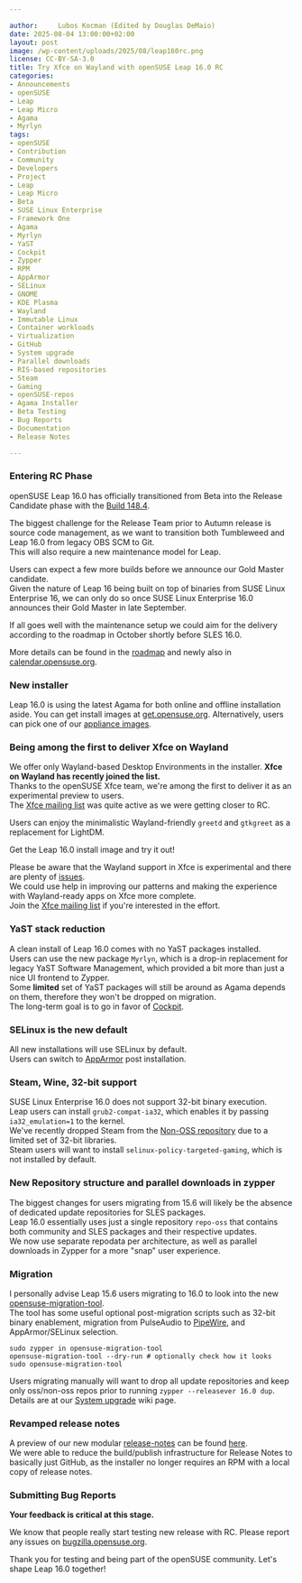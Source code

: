 ```yaml
---

author: 	Lubos Kocman (Edited by Douglas DeMaio)
date: 2025-08-04 13:00:00+02:00
layout: post
image: /wp-content/uploads/2025/08/leap160rc.png
license: CC-BY-SA-3.0
title: Try Xfce on Wayland with openSUSE Leap 16.0 RC
categories:
- Announcements
- openSUSE
- Leap
- Leap Micro 
- Agama 
- Myrlyn 
tags:
- openSUSE 
- Contribution 
- Community 
- Developers 
- Project 
- Leap 
- Leap Micro 
- Beta 
- SUSE Linux Enterprise 
- Framework One 
- Agama 
- Myrlyn 
- YaST 
- Cockpit 
- Zypper 
- RPM
- AppArmor 
- SELinux 
- GNOME 
- KDE Plasma 
- Wayland 
- Immutable Linux 
- Container workloads 
- Virtualization
- GitHub 
- System upgrade 
- Parallel downloads 
- RIS-based repositories
- Steam 
- Gaming 
- openSUSE-repos 
- Agama Installer 
- Beta Testing
- Bug Reports 
- Documentation
- Release Notes

---
```


### Entering RC Phase
openSUSE Leap 16.0 has officially transitioned from Beta into the Release Candidate phase with the [Build 148.4](https://openqa.opensuse.org/group_overview/129).

The biggest challenge for the Release Team prior to Autumn release is source code management, as we want to transition both Tumbleweed and Leap 16.0 from legacy OBS SCM to Git.  
This will also require a new maintenance model for Leap.

Users can expect a few more builds before we announce our Gold Master candidate.  
Given the nature of Leap 16 being built on top of binaries from SUSE Linux Enterprise 16, we can only do so once SUSE Linux Enterprise 16.0 announces their Gold Master in late September.

If all goes well with the maintenance setup we could aim for the delivery according to the roadmap in October shortly before SLES 16.0.

More details can be found in the [roadmap](https://en.opensuse.org/openSUSE:Roadmap#Schedule_for_Leap_16.0) and newly also in [calendar.opensuse.org](https://calendar.opensuse.org/teams/product-schedule).

### New installer

Leap 16.0 is using the latest Agama for both online and offline installation aside.
You can get install images at [get.opensuse.org](https://get.opensuse.org/leap/16.0/). Alternatively, users can pick one of our [appliance images](https://download.opensuse.org/distribution/leap/16.0/appliances/iso/).

### Being among the first to deliver Xfce on Wayland

We offer only Wayland-based Desktop Environments in the installer. **Xfce on Wayland has recently joined the list.**  
Thanks to the openSUSE Xfce team, we're among the first to deliver it as an experimental preview to users.  
The [Xfce mailing list](https://lists.opensuse.org/archives/list/xfce@lists.opensuse.org/) was quite active as we were getting closer to RC.

Users can enjoy the minimalistic Wayland-friendly `greetd` and `gtkgreet` as a replacement for LightDM.

Get the Leap 16.0 install image and try it out!

Please be aware that the Wayland support in Xfce is experimental and there are plenty of [issues](https://en.opensuse.org/openSUSE:Known_bugs_16.0#Experimental_Xfce_on_Wayland).  
We could use help in improving our patterns and making the experience with Wayland-ready apps on Xfce more complete.  
Join the [Xfce mailing list](https://lists.opensuse.org/manage/lists/xfce.lists.opensuse.org/) if you're interested in the effort.

### YaST stack reduction

A clean install of Leap 16.0 comes with no YaST packages installed.  
Users can use the new package `Myrlyn`, which is a drop-in replacement for legacy YaST Software Management, which provided a bit more than just a nice UI frontend to Zypper.  
Some **limited** set of YaST packages will still be around as Agama depends on them, therefore they won't be dropped on migration.  
The long-term goal is to go in favor of [Cockpit](https://cockpit-project.org/).

### SELinux is the new default

All new installations will use SELinux by default.  
Users can switch to [AppArmor](https://en.opensuse.org/SDB:AppArmor#Switching_from_SELinux_to_AppArmor_for_Leap_16.0_and_Tumbleweed) post installation.

### Steam, Wine, 32-bit support

SUSE Linux Enterprise 16.0 does not support 32-bit binary execution.  
Leap users can install `grub2-compat-ia32`, which enables it by passing `ia32_emulation=1` to the kernel.  
We've recently dropped Steam from the [Non-OSS repository](https://en.opensuse.org/Package_repositories#Non-OSS) due to a limited set of 32-bit libraries.  
Steam users will want to install `selinux-policy-targeted-gaming`, which is not installed by default.

### New Repository structure and parallel downloads in zypper

The biggest changes for users migrating from 15.6 will likely be the absence of dedicated update repositories for SLES packages.  
Leap 16.0 essentially uses just a single repository `repo-oss` that contains both community and SLES packages and their respective updates.  
We now use separate repodata per architecture, as well as parallel downloads in Zypper for a more "snap" user experience.

### Migration

I personally advise Leap 15.6 users migrating to 16.0 to look into the new [opensuse-migration-tool](https://github.com/openSUSE/opensuse-migration-tool).  
The tool has some useful optional post-migration scripts such as 32-bit binary enablement, migration from PulseAudio to [PipeWire](https://en.opensuse.org/openSUSE:Pipewire#Installation), and AppArmor/SELinux selection.

```
sudo zypper in opensuse-migration-tool
opensuse-migration-tool --dry-run # optionally check how it looks
sudo opensuse-migration-tool
```

Users migrating manually will want to drop all update repositories and keep only oss/non-oss repos prior to running `zypper --releasever 16.0 dup`.  
Details are at our [System upgrade](https://en.opensuse.org/SDB:System_upgrade) wiki page.

### Revamped release notes

A preview of our new modular [release-notes](https://github.com/SUSE/release-notes) can be found [here](https://susedoc.github.io/release-notes/leap-16.0/html/release-notes/index.html).  
We were able to reduce the build/publish infrastructure for Release Notes to basically just GitHub, as the installer no longer requires an RPM with a local copy of release notes.

### Submitting Bug Reports

**Your feedback is critical at this stage.**  

We know that people really start testing new release with RC.
Please report any issues on [bugzilla.opensuse.org](https://en.opensuse.org/openSUSE:Submitting_bug_reports).

Thank you for testing and being part of the openSUSE community. Let's shape Leap 16.0 together!

<meta name="openSUSE, Leap 16, Leap Micro 6.2, SUSE Linux Enterprise, Agama installer, Myrlyn, YaST phased out, Linux transition, SELinux, AppArmor, Wayland, RPM 4.20, Zypper, Cockpit, GNU Health, SLE Framework One, container workloads, immutable Linux, system upgrade, parallel downloads, Linux beta testing" content="HTML,CSS,XML,JavaScript">
